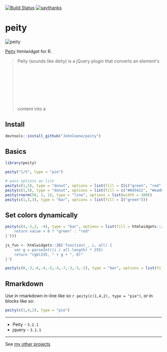 [![Build Status](https://travis-ci.org/JohnCoene/peity.svg?branch=master)](https://travis-ci.org/JohnCoene/peity)
[![saythanks](https://img.shields.io/badge/say-thanks-ff69b4.svg)](https://saythanks.io/to/JohnCoene)

# peity

![peity](http://john-coene.com/img/thumbnails/peity.png)

[Peity](http://benpickles.github.io/peity/) htmlwidget for R.

> Peity (sounds like deity) is a jQuery plugin that converts an element's content into a <svg> mini pie  donut  line or bar chart  and is compatible with any browser that supports <svg>: Chrome, Firefox, IE9+, Opera, Safari.

## Install

```R
devtools::install_github("JohnCoene/peity")
```

## Basics

```R
library(peity)

peity("1/5", type = "pie")

# pass options as list
peity(c(1,5), type = "donut", options = list(fill = I(c("green", "red")), radius = 100))
peity(c(1,5), type = "donut", options = list(fill = c("#845422", "#ead61c"), radius = 50, innerRadius = 40))
peity(rnorm(50, 2, 1), type = "line", options = list(width = 100))
peity(c(1,5,3), type = "bar", options = list(fill = I("green")))
```

## Set colors dynamically

```R
peity(c(4,-2,3, -4), type = "bar", options = list(fill = htmlwidgets::JS('function(value) {
    return value > 0 ? "green" : "red"
}')))
  
js_fun <- htmlwidgets::JS('function(_, i, all) {
    var g = parseInt((i / all.length) * 255)
    return "rgb(255, " + g + ", 0)"
}')

peity(c(0,-3,-6,-4,-5,-4,-7,-3,-5,-2), type = "bar", options = list(fill = js_fun))
```

## Rmarkdown

Use in rmarkdown in-line like so ``r peity(c(1,4,2), type = "pie")``, or in blocks like so:

```R
peity(c(1,4,2), type = "pie")
```

-----------------------------------------------

* Peity - `3.2.1`
* jquery - `3.1.1`

-----------------------------------------------

See [my other projects](http://johncoene.github.io/projects/)
